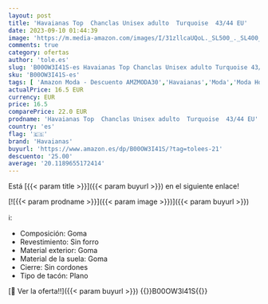 ```yaml
---
layout: post
title: 'Havaianas Top  Chanclas Unisex adulto  Turquoise  43/44 EU'
date: 2023-09-10 01:44:39
image: 'https://m.media-amazon.com/images/I/31zllcaUQoL._SL500_._SL400_.jpg'
comments: true
category: ofertas
author: 'tole.es'
slug: 'B00OW3I41S-es Havaianas Top Chanclas Unisex adulto Turquoise 43/44 EU'
sku: 'B00OW3I41S-es'
tags: [ 'Amazon Moda - Descuento AMZMODA30','Havaianas','Moda','Moda Hombre','Sandalias de dedo para hombre','Self Service','Special Features Stores','Vuelta al cole para niña','Vuelta al cole para niño','Zapatos para hombre','chanclas','havaianas','🇪🇸', ]
actualPrice: 16.5 EUR
currency: EUR
price: 16.5
comparePrice: 22.0 EUR
prodname: 'Havaianas Top  Chanclas Unisex adulto  Turquoise  43/44 EU'
country: 'es'
flag: '🇪🇸'
brand: 'Havaianas'
buyurl: 'https://www.amazon.es/dp/B00OW3I41S/?tag=tolees-21'
descuento: '25.00'
average: '20.1189655172414'
---
```


Está [{{< param title >}}]({{< param buyurl >}}) en el siguiente enlace!

[![{{< param prodname >}}]({{< param image >}})]({{< param buyurl >}})

ℹ️:

- Composición: Goma
- Revestimiento: Sin forro
- Material exterior: Goma
- Material de la suela: Goma
- Cierre: Sin cordones
- Tipo de tacón: Plano

[🛒 Ver la oferta!!]({{< param buyurl >}})
{{<world>}}B00OW3I41S{{</world>}}
